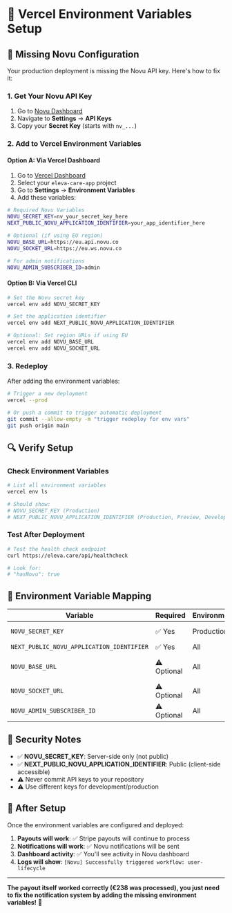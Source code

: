 # 🔧 Vercel Environment Variables Setup

## 🚨 **Missing Novu Configuration**

Your production deployment is missing the Novu API key. Here's how to fix it:

### **1. Get Your Novu API Key**

1. Go to [Novu Dashboard](https://dashboard.novu.co)
2. Navigate to **Settings** → **API Keys**
3. Copy your **Secret Key** (starts with `nv_...`)

### **2. Add to Vercel Environment Variables**

#### **Option A: Via Vercel Dashboard**

1. Go to [Vercel Dashboard](https://vercel.com/dashboard)
2. Select your `eleva-care-app` project
3. Go to **Settings** → **Environment Variables**
4. Add these variables:

```bash
# Required Novu Variables
NOVU_SECRET_KEY=nv_your_secret_key_here
NEXT_PUBLIC_NOVU_APPLICATION_IDENTIFIER=your_app_identifier_here

# Optional (if using EU region)
NOVU_BASE_URL=https://eu.api.novu.co
NOVU_SOCKET_URL=https://eu.ws.novu.co

# For admin notifications
NOVU_ADMIN_SUBSCRIBER_ID=admin
```

#### **Option B: Via Vercel CLI**

```bash
# Set the Novu secret key
vercel env add NOVU_SECRET_KEY

# Set the application identifier
vercel env add NEXT_PUBLIC_NOVU_APPLICATION_IDENTIFIER

# Optional: Set region URLs if using EU
vercel env add NOVU_BASE_URL
vercel env add NOVU_SOCKET_URL
```

### **3. Redeploy**

After adding the environment variables:

```bash
# Trigger a new deployment
vercel --prod

# Or push a commit to trigger automatic deployment
git commit --allow-empty -m "trigger redeploy for env vars"
git push origin main
```

## 🔍 **Verify Setup**

### **Check Environment Variables**

```bash
# List all environment variables
vercel env ls

# Should show:
# NOVU_SECRET_KEY (Production)
# NEXT_PUBLIC_NOVU_APPLICATION_IDENTIFIER (Production, Preview, Development)
```

### **Test After Deployment**

```bash
# Test the health check endpoint
curl https://eleva.care/api/healthcheck

# Look for:
# "hasNovu": true
```

## 🎯 **Environment Variable Mapping**

| **Variable**                              | **Required** | **Environment** | **Purpose**                   |
| ----------------------------------------- | ------------ | --------------- | ----------------------------- |
| `NOVU_SECRET_KEY`                         | ✅ Yes       | Production      | API authentication            |
| `NEXT_PUBLIC_NOVU_APPLICATION_IDENTIFIER` | ✅ Yes       | All             | App identifier                |
| `NOVU_BASE_URL`                           | ⚠️ Optional  | All             | API endpoint (defaults to US) |
| `NOVU_SOCKET_URL`                         | ⚠️ Optional  | All             | WebSocket endpoint            |
| `NOVU_ADMIN_SUBSCRIBER_ID`                | ⚠️ Optional  | All             | Admin notifications           |

## 🚨 **Security Notes**

- ✅ **NOVU_SECRET_KEY**: Server-side only (not public)
- ✅ **NEXT_PUBLIC_NOVU_APPLICATION_IDENTIFIER**: Public (client-side accessible)
- ⚠️ Never commit API keys to your repository
- ⚠️ Use different keys for development/production

## 🔄 **After Setup**

Once the environment variables are configured and deployed:

1. **Payouts will work**: ✅ Stripe payouts will continue to process
2. **Notifications will work**: ✅ Novu notifications will be sent
3. **Dashboard activity**: ✅ You'll see activity in Novu dashboard
4. **Logs will show**: `[Novu] Successfully triggered workflow: user-lifecycle`

---

**The payout itself worked correctly (€238 was processed), you just need to fix the notification system by adding the missing environment variables!** 🎯
